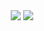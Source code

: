 <div align='center'>
  <img height="" src="https://github-readme-stats.vercel.app/api/top-langs/?username=satsera2019&layout=compact&langs_count=15&theme=dark"/> 
  <img height="" src="https://github-readme-stats.vercel.app/api?username=satsera2019&show_icons=true&theme=dark"/>
</div>
